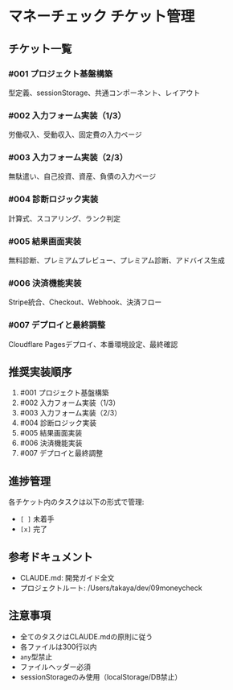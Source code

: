 # マネーチェック チケット管理

## チケット一覧

### #001 プロジェクト基盤構築
型定義、sessionStorage、共通コンポーネント、レイアウト

### #002 入力フォーム実装（1/3）
労働収入、受動収入、固定費の入力ページ

### #003 入力フォーム実装（2/3）
無駄遣い、自己投資、資産、負債の入力ページ

### #004 診断ロジック実装
計算式、スコアリング、ランク判定

### #005 結果画面実装
無料診断、プレミアムプレビュー、プレミアム診断、アドバイス生成

### #006 決済機能実装
Stripe統合、Checkout、Webhook、決済フロー

### #007 デプロイと最終調整
Cloudflare Pagesデプロイ、本番環境設定、最終確認

## 推奨実装順序
1. #001 プロジェクト基盤構築
2. #002 入力フォーム実装（1/3）
3. #003 入力フォーム実装（2/3）
4. #004 診断ロジック実装
5. #005 結果画面実装
6. #006 決済機能実装
7. #007 デプロイと最終調整

## 進捗管理
各チケット内のタスクは以下の形式で管理:
- `[ ]` 未着手
- `[x]` 完了

## 参考ドキュメント
- CLAUDE.md: 開発ガイド全文
- プロジェクトルート: /Users/takaya/dev/09moneycheck

## 注意事項
- 全てのタスクはCLAUDE.mdの原則に従う
- 各ファイルは300行以内
- `any`型禁止
- ファイルヘッダー必須
- sessionStorageのみ使用（localStorage/DB禁止）
